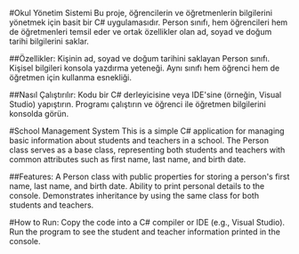 ﻿#Okul Yönetim Sistemi
Bu proje, öğrencilerin ve öğretmenlerin bilgilerini yönetmek için basit bir C# uygulamasıdır. Person sınıfı, hem öğrencileri hem de öğretmenleri temsil eder ve ortak özellikler olan ad, soyad ve doğum tarihi bilgilerini saklar.

##Özellikler:
Kişinin ad, soyad ve doğum tarihini saklayan Person sınıfı.
Kişisel bilgileri konsola yazdırma yeteneği.
Aynı sınıfı hem öğrenci hem de öğretmen için kullanma esnekliği.

##Nasıl Çalıştırılır:
Kodu bir C# derleyicisine veya IDE'sine (örneğin, Visual Studio) yapıştırın.
Programı çalıştırın ve öğrenci ile öğretmen bilgilerini konsolda görün.

#School Management System
This is a simple C# application for managing basic information about students and teachers in a school. The Person class serves as a base class, representing both students and teachers with common attributes such as first name, last name, and birth date.

##Features:
A Person class with public properties for storing a person's first name, last name, and birth date.
Ability to print personal details to the console.
Demonstrates inheritance by using the same class for both students and teachers.

#How to Run:
Copy the code into a C# compiler or IDE (e.g., Visual Studio).
Run the program to see the student and teacher information printed in the console.